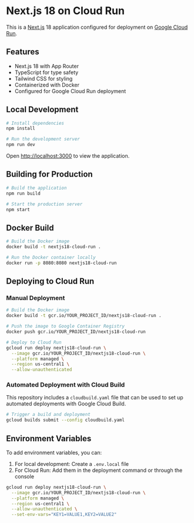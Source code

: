 # Next.js 18 on Cloud Run

This is a [Next.js](https://nextjs.org/) 18 application configured for deployment on [Google Cloud Run](https://cloud.google.com/run).

## Features

- Next.js 18 with App Router
- TypeScript for type safety
- Tailwind CSS for styling
- Containerized with Docker
- Configured for Google Cloud Run deployment

## Local Development

```bash
# Install dependencies
npm install

# Run the development server
npm run dev
```

Open [http://localhost:3000](http://localhost:3000) to view the application.

## Building for Production

```bash
# Build the application
npm run build

# Start the production server
npm start
```

## Docker Build

```bash
# Build the Docker image
docker build -t nextjs18-cloud-run .

# Run the Docker container locally
docker run -p 8080:8080 nextjs18-cloud-run
```

## Deploying to Cloud Run

### Manual Deployment

```bash
# Build the Docker image
docker build -t gcr.io/YOUR_PROJECT_ID/nextjs18-cloud-run .

# Push the image to Google Container Registry
docker push gcr.io/YOUR_PROJECT_ID/nextjs18-cloud-run

# Deploy to Cloud Run
gcloud run deploy nextjs18-cloud-run \
  --image gcr.io/YOUR_PROJECT_ID/nextjs18-cloud-run \
  --platform managed \
  --region us-central1 \
  --allow-unauthenticated
```

### Automated Deployment with Cloud Build

This repository includes a `cloudbuild.yaml` file that can be used to set up automated deployments with Google Cloud Build.

```bash
# Trigger a build and deployment
gcloud builds submit --config cloudbuild.yaml
```

## Environment Variables

To add environment variables, you can:

1. For local development: Create a `.env.local` file
2. For Cloud Run: Add them in the deployment command or through the console

```bash
gcloud run deploy nextjs18-cloud-run \
  --image gcr.io/YOUR_PROJECT_ID/nextjs18-cloud-run \
  --platform managed \
  --region us-central1 \
  --allow-unauthenticated \
  --set-env-vars="KEY1=VALUE1,KEY2=VALUE2"
```